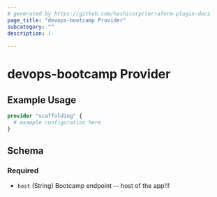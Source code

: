 ```yaml
---
# generated by https://github.com/hashicorp/terraform-plugin-docs
page_title: "devops-bootcamp Provider"
subcategory: ""
description: |-
  
---
```


# devops-bootcamp Provider



## Example Usage

```terraform
provider "scaffolding" {
  # example configuration here
}
```

<!-- schema generated by tfplugindocs -->
## Schema

### Required

- `host` (String) Bootcamp endpoint -- host of the app!!!
